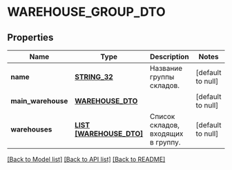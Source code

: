 # WAREHOUSE_GROUP_DTO

## Properties
Name | Type | Description | Notes
------------ | ------------- | ------------- | -------------
**name** | [**STRING_32**](STRING_32.md) | Название группы складов. | [default to null]
**main_warehouse** | [**WAREHOUSE_DTO**](WarehouseDTO.md) |  | [default to null]
**warehouses** | [**LIST [WAREHOUSE_DTO]**](WarehouseDTO.md) | Список складов, входящих в группу. | [default to null]

[[Back to Model list]](../README.md#documentation-for-models) [[Back to API list]](../README.md#documentation-for-api-endpoints) [[Back to README]](../README.md)


